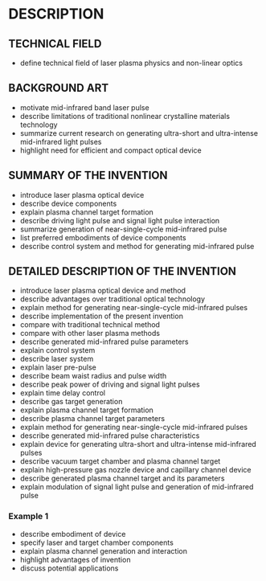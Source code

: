 # DESCRIPTION

## TECHNICAL FIELD

- define technical field of laser plasma physics and non-linear optics

## BACKGROUND ART

- motivate mid-infrared band laser pulse
- describe limitations of traditional nonlinear crystalline materials technology
- summarize current research on generating ultra-short and ultra-intense mid-infrared light pulses
- highlight need for efficient and compact optical device

## SUMMARY OF THE INVENTION

- introduce laser plasma optical device
- describe device components
- explain plasma channel target formation
- describe driving light pulse and signal light pulse interaction
- summarize generation of near-single-cycle mid-infrared pulse
- list preferred embodiments of device components
- describe control system and method for generating mid-infrared pulse

## DETAILED DESCRIPTION OF THE INVENTION

- introduce laser plasma optical device and method
- describe advantages over traditional optical technology
- explain method for generating near-single-cycle mid-infrared pulses
- describe implementation of the present invention
- compare with traditional technical method
- compare with other laser plasma methods
- describe generated mid-infrared pulse parameters
- explain control system
- describe laser system
- explain laser pre-pulse
- describe beam waist radius and pulse width
- describe peak power of driving and signal light pulses
- explain time delay control
- describe gas target generation
- explain plasma channel target formation
- describe plasma channel target parameters
- explain method for generating near-single-cycle mid-infrared pulses
- describe generated mid-infrared pulse characteristics
- explain device for generating ultra-short and ultra-intense mid-infrared pulses
- describe vacuum target chamber and plasma channel target
- explain high-pressure gas nozzle device and capillary channel device
- describe generated plasma channel target and its parameters
- explain modulation of signal light pulse and generation of mid-infrared pulse

### Example 1

- describe embodiment of device
- specify laser and target chamber components
- explain plasma channel generation and interaction
- highlight advantages of invention
- discuss potential applications


